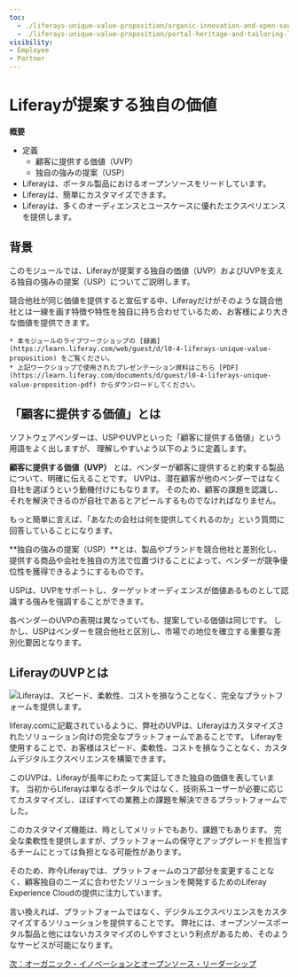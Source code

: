 ```yaml
---
toc:
  - ./liferays-unique-value-proposition/organic-innovation-and-open-source-leadership.md
  - ./liferays-unique-value-proposition/portal-heritage-and-tailoring-liferay.md
visibility:
- Employee
- Partner
---
```

# Liferayが提案する独自の価値

**概要**

* 定義
  * 顧客に提供する価値（UVP）
  * 独自の強みの提案（USP）
* Liferayは、ポータル製品におけるオープンソースをリードしています。
* Liferayは、簡単にカスタマイズできます。
* Liferayは、多くのオーディエンスとユースケースに優れたエクスペリエンスを提供します。

## 背景

このモジュールでは、Liferayが提案する独自の価値（UVP）およびUVPを支える独自の強みの提案（USP）についてご説明します。

競合他社が同じ価値を提供すると宣伝する中、Liferayだけがそのような競合他社とは一線を画す特徴や特性を独自に持ち合わせているため、お客様により大きな価値を提供できます。

```{note}
* 本モジュールのライブワークショップの [録画](https://learn.liferay.com/web/guest/d/l0-4-liferays-unique-value-proposition) をご覧ください。
* 上記ワークショップで使用されたプレゼンテーション資料はこちら [PDF](https://learn.liferay.com/documents/d/guest/l0-4-liferays-unique-value-proposition-pdf) からダウンロードしてください。
```

## 「顧客に提供する価値」とは

ソフトウェアベンダーは、USPやUVPといった「顧客に提供する価値」という用語をよく出しますが、 理解しやすいよう以下のように定義します。

**顧客に提供する価値（UVP）** とは、ベンダーが顧客に提供すると約束する製品について、明確に伝えることです。 UVPは、潜在顧客が他のベンダーではなく自社を選ぼうという動機付けにもなります。 そのため、顧客の課題を認識し、それを解決できるのが自社であるとアピールするものでなければなりません。

もっと簡単に言えば、「あなたの会社は何を提供してくれるのか」という質問に回答していることになります。

**独自の強みの提案（USP）**とは、製品やブランドを競合他社と差別化し、提供する商品や会社を独自の方法で位置づけることによって、ベンダーが競争優位性を獲得できるようにするものです。

USPは、UVPをサポートし、ターゲットオーディエンスが価値あるものとして認識する強みを強調することができます。

各ベンダーのUVPの表現は異なっていても、提案している価値は同じです。 しかし、USPはベンダーを競合他社と区別し、市場での地位を確立する重要な差別化要因となります。

## LiferayのUVPとは

![Liferayは、スピード、柔軟性、コストを損なうことなく、完全なプラットフォームを提供します。](./liferays-unique-value-proposition/images/01.png)

liferay.comに記載されているように、弊社のUVPは、Liferayはカスタマイズされたソリューション向けの完全なプラットフォームであることです。 Liferayを使用することで、お客様はスピード、柔軟性、コストを損なうことなく、カスタムデジタルエクスペリエンスを構築できます。

このUVPは、Liferayが長年にわたって実証してきた独自の価値を表しています。 当初からLiferayは単なるポータルではなく、技術系ユーザーが必要に応じてカスタマイズし、ほぼすべての業務上の課題を解決できるプラットフォームでした。

このカスタマイズ機能は、時としてメリットでもあり、課題でもあります。 完全な柔軟性を提供しますが、プラットフォームの保守とアップグレードを担当するチームにとっては負担となる可能性があります。

そのため、昨今Liferayでは、プラットフォームのコア部分を変更することなく、顧客独自のニーズに合わせたソリューションを開発するためのLiferay Experience Cloudの提供に注力しています。

言い換えれば、プラットフォームではなく、デジタルエクスペリエンスをカスタマイズするソリューションを提供することです。 弊社には、オープンソースポータル製品と他にはないカスタマイズのしやすさという利点があるため、そのようなサービスが可能になります。 　

[次：オーガニック・イノベーションとオープンソース・リーダーシップ](./liferays-unique-value-proposition/organic-innovation-and-open-source-leadership.md)
